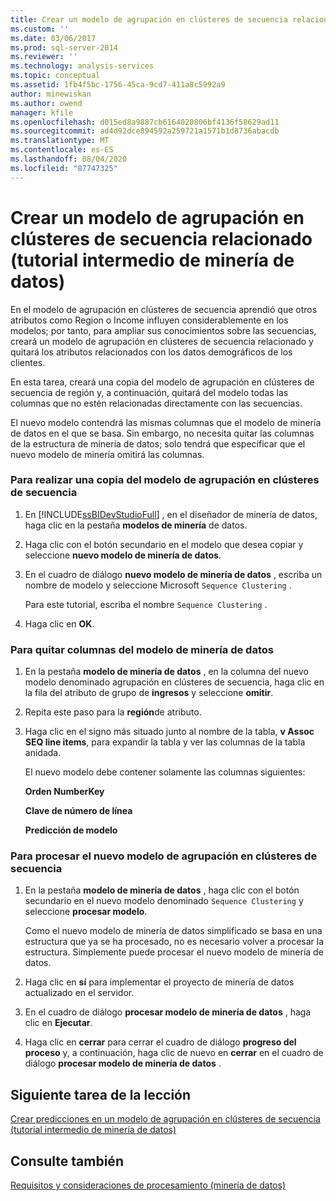 ```yaml
---
title: Crear un modelo de agrupación en clústeres de secuencia relacionado (tutorial intermedio de minería de datos) | Microsoft Docs
ms.custom: ''
ms.date: 03/06/2017
ms.prod: sql-server-2014
ms.reviewer: ''
ms.technology: analysis-services
ms.topic: conceptual
ms.assetid: 1fb4f5bc-1756-45ca-9cd7-411a8c5992a9
author: minewiskan
ms.author: owend
manager: kfile
ms.openlocfilehash: d015ed8a9887cb6164020806bf4136f58629ad11
ms.sourcegitcommit: ad4d92dce894592a259721a1571b1d8736abacdb
ms.translationtype: MT
ms.contentlocale: es-ES
ms.lasthandoff: 08/04/2020
ms.locfileid: "87747325"
---
```

# <a name="creating-a-related-sequence-clustering-model-intermediate-data-mining-tutorial"></a>Crear un modelo de agrupación en clústeres de secuencia relacionado (tutorial intermedio de minería de datos)
  En el modelo de agrupación en clústeres de secuencia aprendió que otros atributos como Region o Income influyen considerablemente en los modelos; por tanto, para ampliar sus conocimientos sobre las secuencias, creará un modelo de agrupación en clústeres de secuencia relacionado y quitará los atributos relacionados con los datos demográficos de los clientes.  
  
 En esta tarea, creará una copia del modelo de agrupación en clústeres de secuencia de región y, a continuación, quitará del modelo todas las columnas que no estén relacionadas directamente con las secuencias.  
  
 El nuevo modelo contendrá las mismas columnas que el modelo de minería de datos en el que se basa. Sin embargo, no necesita quitar las columnas de la estructura de minería de datos; solo tendrá que especificar que el nuevo modelo de minería omitirá las columnas.  
  
### <a name="to-make-a-copy-of-the-sequence-clustering-model"></a>Para realizar una copia del modelo de agrupación en clústeres de secuencia  
  
1.  En [!INCLUDE[ssBIDevStudioFull](../includes/ssbidevstudiofull-md.md)] , en el diseñador de minería de datos, haga clic en la pestaña **modelos de minería** de datos.  
  
2.  Haga clic con el botón secundario en el modelo que desea copiar y seleccione **nuevo modelo de minería de datos**.  
  
3.  En el cuadro de diálogo **nuevo modelo de minería de datos** , escriba un nombre de modelo y seleccione Microsoft `Sequence Clustering` .  
  
     Para este tutorial, escriba el nombre `Sequence Clustering` .  
  
4.  Haga clic en **OK**.  
  
### <a name="to-remove-columns-from-the-mining-model"></a>Para quitar columnas del modelo de minería de datos  
  
1.  En la pestaña **modelo de minería de datos** , en la columna del nuevo modelo denominado agrupación en clústeres de secuencia, haga clic en la fila del atributo de grupo de **ingresos** y seleccione **omitir**.  
  
2.  Repita este paso para la **región**de atributo.  
  
3.  Haga clic en el signo más situado junto al nombre de la tabla, **v Assoc SEQ line items**, para expandir la tabla y ver las columnas de la tabla anidada.  
  
     El nuevo modelo debe contener solamente las columnas siguientes:  
  
     **Orden NumberKey**  
  
     **Clave de número de línea**  
  
     **Predicción de modelo**  
  
### <a name="to-process-the-new-sequence-clustering-model"></a>Para procesar el nuevo modelo de agrupación en clústeres de secuencia  
  
1.  En la pestaña **modelo de minería de datos** , haga clic con el botón secundario en el nuevo modelo denominado `Sequence Clustering` y seleccione **procesar modelo**.  
  
     Como el nuevo modelo de minería de datos simplificado se basa en una estructura que ya se ha procesado, no es necesario volver a procesar la estructura. Simplemente puede procesar el nuevo modelo de minería de datos.  
  
2.  Haga clic en **sí** para implementar el proyecto de minería de datos actualizado en el servidor.  
  
3.  En el cuadro de diálogo **procesar modelo de minería de datos** , haga clic en **Ejecutar**.  
  
4.  Haga clic en **cerrar** para cerrar el cuadro de diálogo **progreso del proceso** y, a continuación, haga clic de nuevo en **cerrar** en el cuadro de diálogo **procesar modelo de minería de datos** .  
  
## <a name="next-task-in-lesson"></a>Siguiente tarea de la lección  
 [Crear predicciones en un modelo de agrupación en clústeres de secuencia &#40;tutorial intermedio de minería de datos&#41;](../../2014/tutorials/create-predictions-on-model-intermediate-data-mining-tutorial.md)  
  
## <a name="see-also"></a>Consulte también  
 [Requisitos y consideraciones de procesamiento &#40;minería de datos&#41;](../../2014/analysis-services/data-mining/processing-requirements-and-considerations-data-mining.md)  
  
  
